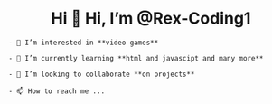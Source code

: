 <h1 align="center">Hi 👋 Hi, I’m @Rex-Coding1</h1>

	- 👀 I’m interested in **video games**

	- 🌱 I’m currently learning **html and javascipt and many more**

	- 💞️ I’m looking to collaborate **on projects**

	- 📫 How to reach me ...


<!---
Rex-Coding1/Rex-Coding1 is a ✨ special ✨ repository because its `README.md` (this file) appears on your GitHub profile.
You can click the Preview link to take a look at your changes.
--->
